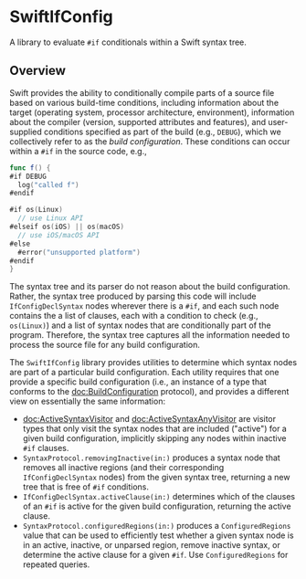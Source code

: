 # SwiftIfConfig

A library to evaluate `#if` conditionals within a Swift syntax tree.

## Overview

Swift provides the ability to conditionally compile parts of a source file based on various build-time conditions, including information about the target (operating system, processor architecture, environment), information about the compiler (version, supported attributes and features), and user-supplied conditions specified as part of the build (e.g., `DEBUG`), which we collectively refer to as the *build configuration*. These conditions can occur within a `#if` in the source code, e.g.,

```swift
func f() {
#if DEBUG
  log("called f")
#endif

#if os(Linux)
  // use Linux API
#elseif os(iOS) || os(macOS)
  // use iOS/macOS API
#else
  #error("unsupported platform")
#endif
}
```

The syntax tree and its parser do not reason about the build configuration. Rather, the syntax tree produced by parsing this code will include `IfConfigDeclSyntax` nodes wherever there is a `#if`, and each such node contains the a list of clauses, each with a condition to check (e.g., `os(Linux)`) and a list of syntax nodes that are conditionally part of the program. Therefore, the syntax tree captures all the information needed to process the source file for any build configuration.

The `SwiftIfConfig` library provides utilities to determine which syntax nodes are part of a particular build configuration. Each utility requires that one provide a specific build configuration (i.e., an instance of a type that conforms to the <doc:BuildConfiguration> protocol), and provides a different view on essentially the same information:

* <doc:ActiveSyntaxVisitor> and <doc:ActiveSyntaxAnyVisitor> are visitor types that only visit the syntax nodes that are included ("active") for a given build configuration, implicitly skipping any nodes within inactive `#if` clauses.
* `SyntaxProtocol.removingInactive(in:)` produces a syntax node that removes all inactive regions (and their corresponding `IfConfigDeclSyntax` nodes) from the given syntax tree, returning a new tree that is free of `#if` conditions.
* `IfConfigDeclSyntax.activeClause(in:)` determines which of the clauses of an `#if` is active for the given build configuration, returning the active clause.
* `SyntaxProtocol.configuredRegions(in:)` produces a `ConfiguredRegions` value that can be used to efficiently test whether a given syntax node is in an active, inactive, or unparsed region, remove inactive syntax, or determine the
    active clause for a given `#if`. Use `ConfiguredRegions` for repeated queries.
